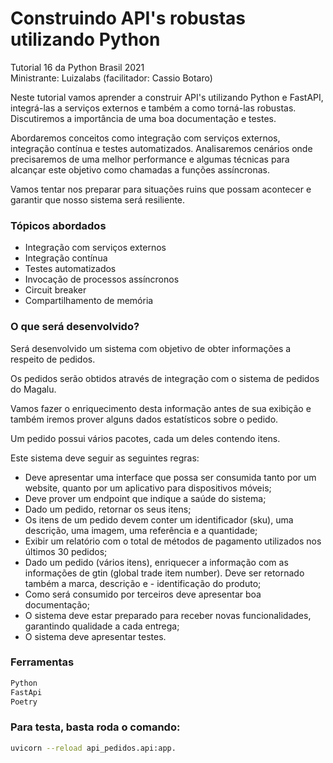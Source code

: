# Construindo API's robustas utilizando Python
Tutorial 16 da Python Brasil 2021 <br>
Ministrante: Luizalabs (facilitador: Cassio Botaro)


Neste tutorial vamos aprender a construir API's utilizando Python e FastAPI, integrá-las a serviços externos e também a como torná-las robustas. Discutiremos a importância de uma boa documentação e testes.

Abordaremos conceitos como integração com serviços externos, integração contínua e testes automatizados. Analisaremos cenários onde precisaremos de uma melhor performance e algumas técnicas para alcançar este objetivo como chamadas a funções assíncronas.

Vamos tentar nos preparar para situações ruins que possam acontecer e garantir que nosso sistema será resiliente.

### Tópicos abordados

- Integração com serviços externos
- Integração contínua
- Testes automatizados
- Invocação de processos assíncronos
- Circuit breaker
- Compartilhamento de memória

### O que será desenvolvido?
Será desenvolvido um sistema com objetivo de obter informações a respeito de pedidos.

Os pedidos serão obtidos através de integração com o sistema de pedidos do Magalu.

Vamos fazer o enriquecimento desta informação antes de sua exibição e também iremos prover alguns dados estatísticos sobre o pedido.

Um pedido possui vários pacotes, cada um deles contendo itens.

Este sistema deve seguir as seguintes regras:<br>
- Deve apresentar uma interface que possa ser consumida tanto por um website, quanto por um aplicativo para dispositivos móveis;<br>
- Deve prover um endpoint que indique a saúde do sistema;<br>
- Dado um pedido, retornar os seus itens;<br>
- Os itens de um pedido devem conter um identificador (sku), uma descrição, uma imagem, uma referência e a quantidade;<br>
- Exibir um relatório com o total de métodos de pagamento utilizados nos últimos 30 pedidos;<br>
- Dado um pedido (vários itens), enriquecer a informação com as informações de gtin (global trade item number). Deve ser retornado também a marca, descrição e - identificação do produto;<br>
- Como será consumido por terceiros deve apresentar boa documentação;<br>
- O sistema deve estar preparado para receber novas funcionalidades, garantindo qualidade a cada entrega;<br>
- O sistema deve apresentar testes.<br>


### Ferramentas
```bash
Python
FastApi
Poetry
```

### Para testa, basta roda o comando:

```bash
uvicorn --reload api_pedidos.api:app.
```